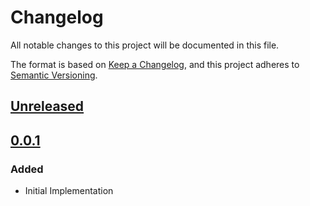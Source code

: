 # Changelog

All notable changes to this project will be documented in this file.

The format is based on [Keep a Changelog](https://keepachangelog.com/en/1.0.0/),
and this project adheres to [Semantic Versioning](https://semver.org/spec/v2.0.0.html).

## [Unreleased]

## [0.0.1]

### Added

- Initial Implementation

<!-- markdown-link-check-disable -->

[unreleased]: https://github.com/mineiros-io/terraform-google-service-account-iam/compare/v0.0.1...HEAD
[0.0.1]: https://github.com/mineiros-io/terraform-google-service-account-iam/releases/tag/v0.0.1

<!-- markdown-link-check-disabled -->
